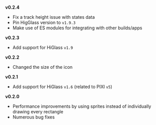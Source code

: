 
**v0.2.4**

- Fix a track height issue with states data
- Pin HigGlass version to `v1.9.3`
- Make use of ES modules for integrating with other builds/apps

**v0.2.3**

- Add support for HiGlass `v1.9` 

**v0.2.2**

- Changed the size of the icon

**v0.2.1**

- Add support for HiGlass `v1.6` (related to PIXI `v5`)

**v0.2.0**

- Performance improvements by using sprites instead of individually drawing every
rectangle
- Numerous bug fixes
